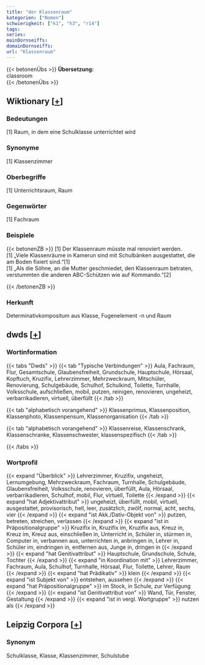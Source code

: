 ```yaml
---
title: "der Klassenraum"
kategorien: ["Nomen"]
schwierigkeit: ["k1", "h3", "r14"]
tags:
series:
mainDornseiffs:
domainDornseiffs:
url: "Klassenraum"
---
```


{{< betonenÜbs >}}
**Übersetzung:**  
classroom  
{{< /betonenÜbs >}}

## Wiktionary [[+](https://de.wiktionary.org/wiki/Klassenraum)]

### Bedeutungen
[1] Raum, in dem eine Schulklasse unterrichtet wird  

### Synonyme
[1] Klassenzimmer  

### Oberbegriffe
[1] Unterrichtsraum, Raum  

### Gegenwörter
[1] Fachraum  

### Beispiele
{{< betonenZB >}}
[1] Der Klassenraum müsste mal renoviert werden.  
[1] „Viele Klassenräume in Kamerun sind mit Schulbänken ausgestattet, die am Boden fixiert sind.“[1]  
[1] „Als die Söhne, an die Mutter geschmiedet, den Klassenraum betraten, verstummten die anderen ABC-Schützen wie auf Kommando.“[2]  

{{< /betonenZB >}}
### Herkunft
Determinativkompositum aus Klasse, Fugenelement -n und Raum  



## dwds [[+](https://www.dwds.de/wb/Klassenraum)]

### Wortinformation
{{< tabs "Dwds" >}}
{{< tab "Typische Verbindungen" >}}
Aula, Fachraum, Flur, Gesamtschule, Glaubensfreiheit, Grundschule, Hauptschule, Hörsaal, Kopftuch, Kruzifix, Lehrerzimmer, Mehrzweckraum, Mitschüler, Renovierung, Schulgebäude, Schulhof, Schulkind, Toilette, Turnhalle, Volksschule, aufschließen, mobil, putzen, reinigen, renovieren, ungeheizt, verbarrikadieren, virtuell, überfüllt
{{< /tab >}}

{{< tab "alphabetisch vorangehend" >}}
Klassenprimus, Klassenposition, Klassenphoto, Klassenpensum, Klassenorganisation
{{< /tab >}}

{{< tab "alphabetisch vorangehend" >}}
Klassenreise, Klassenschrank, Klassenschranke, Klassenschwester, klassenspezifisch
{{< /tab >}}

{{< /tabs >}}

### Wortprofil
{{< expand "Überblick" >}} Lehrerzimmer, Kruzifix, ungeheizt, Lernumgebung, Mehrzweckraum, Fachraum, Turnhalle, Schulgebäude, Glaubensfreiheit, Volksschule, renovieren, überfüllt, Aula, Hörsaal, verbarrikadieren, Schulhof, mobil, Flur, virtuell, Toilette {{< /expand >}}
{{< expand "hat Adjektivattribut" >}} ungeheizt, überfüllt, mobil, virtuell, ausgestattet, provisorisch, hell, leer, zusätzlich, zwölf, normal, acht, sechs, vier {{< /expand >}}
{{< expand "ist Akk./Dativ-Objekt von" >}} putzen, betreten, streichen, verlassen {{< /expand >}}
{{< expand "ist in Präpositionalgruppe" >}} Kruzifix in, Kruzifix im, Kruzifix aus, Kreuz in, Kreuz im, Kreuz aus, einschließen in, Unterricht in, Schüler in, stürmen in, Computer in, verbannen aus, unterrichten in, anbringen in, Lehrer in, Schüler im, eindringen in, entfernen aus, Junge in, dringen in {{< /expand >}}
{{< expand "hat Genitivattribut" >}} Hauptschule, Grundschule, Schule, Tochter {{< /expand >}}
{{< expand "in Koordination mit" >}} Lehrerzimmer, Fachraum, Aula, Schulhof, Turnhalle, Hörsaal, Flur, Toilette, Lehrer, Raum {{< /expand >}}
{{< expand "hat Prädikativ" >}} klein {{< /expand >}}
{{< expand "ist Subjekt von" >}} entstehen, aussehen {{< /expand >}}
{{< expand "hat Präpositionalgruppe" >}} im Stock, in Schule, zur Verfügung {{< /expand >}}
{{< expand "ist Genitivattribut von" >}} Wand, Tür, Fenster, Gestaltung {{< /expand >}}
{{< expand "ist in vergl. Wortgruppe" >}} nutzen als {{< /expand >}}

## Leipzig Corpora [[+](https://corpora.uni-leipzig.de/en/res?word=Klassenraum&corpusId=deu_newscrawl-public_2018)]


### Synonym
Schulklasse, Klasse, Klassenzimmer, Schulstube

